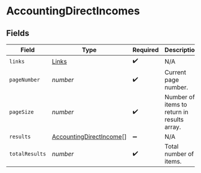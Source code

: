 # AccountingDirectIncomes


## Fields

| Field                                                                     | Type                                                                      | Required                                                                  | Description                                                               |
| ------------------------------------------------------------------------- | ------------------------------------------------------------------------- | ------------------------------------------------------------------------- | ------------------------------------------------------------------------- |
| `links`                                                                   | [Links](../../models/shared/links.md)                                     | :heavy_check_mark:                                                        | N/A                                                                       |
| `pageNumber`                                                              | *number*                                                                  | :heavy_check_mark:                                                        | Current page number.                                                      |
| `pageSize`                                                                | *number*                                                                  | :heavy_check_mark:                                                        | Number of items to return in results array.                               |
| `results`                                                                 | [AccountingDirectIncome](../../models/shared/accountingdirectincome.md)[] | :heavy_minus_sign:                                                        | N/A                                                                       |
| `totalResults`                                                            | *number*                                                                  | :heavy_check_mark:                                                        | Total number of items.                                                    |